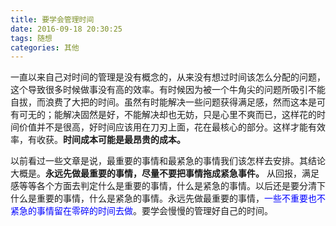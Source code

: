 ```yaml
---
title: 要学会管理时间
date: 2016-09-18 20:30:25
tags: 随想
categories: 其他
---
```


 一直以来自己对时间的管理是没有概念的，从来没有想过时间该怎么分配的问题，这个导致很多时候做事没有高的效率。有时候因为被一个牛角尖的问题所吸引不能自拔，而浪费了大把的时间。<!--more-->虽然有时能解决一些问题获得满足感，然而这本是可有可无的；能解决固然是好，不能解决却也无妨，只是心里不爽而已，这样花的时间价值并不是很高，好时间应该用在刀刃上面，花在最核心的部分。这样才能有效率，有收获。**时间成本可能是最昂贵的成本。**

以前看过一些文章是说，最重要的事情和最紧急的事情我们该怎样去安排。其结论大概是。**永远先做最重要的事情，尽量不要把事情拖成紧急事件。** 从回报，满足感等等各个方面去判定什么是重要的事情，什么是紧急的事情。以后还是要分清下什么是重要的事情，什么是紧急的事情。永远先做最重要的事情，<font color="blue">一些不重要也不紧急的事情留在零碎的时间去做</font>。要学会慢慢的管理好自己的时间。 



